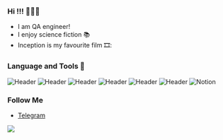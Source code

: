 ### Hi !!! 🧑🏻‍💻
- I am QA engineer!
- I enjoy science fiction :books:
- Inception is my favourite film 🎞️:


### Language and Tools :wrench:
![Header](https://img.shields.io/badge/Postman-090909?style=for-the-badge&logo=postman&logoColor=f76935)
![Header](https://img.shields.io/badge/Swagger-090909?style=for-the-badge&logo=swagger&logoColor=7ede2b)
![Header](https://img.shields.io/badge/Github-090909?style=for-the-badge&logo=github&logoColor=8cc4d7)
![Header](https://img.shields.io/badge/MySQL-090909?style=for-the-badge&logo=mysql&logoColor=00618a)
![Header](https://img.shields.io/badge/DevTools-090909?style=for-the-badge&logo=googlechrome&logoColor=2674f2)
![Header](https://img.shields.io/badge/CharlesProxy-090909?style=for-the-badge&logo=charlesproxy&logoColor=8cc4d7)
![Notion](https://img.shields.io/badge/Notion-%23000000.svg?style=for-the-badge&logo=notion&logoColor=white)


### Follow Me

- [Telegram](https://t.me/DzhafarovDN)


![](https://komarev.com/ghpvc/?username=DZH4F4R0V&color=dc143c)


  
